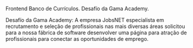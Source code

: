 Frontend Banco de Currículos. Desafío da Gama Academy.

Desafío da Gama Academy: A empresa JobsNET especialista em recrutamento e seleção de profissionais nas mais diversas áreas solicitou para a nossa fábrica de software desenvolver uma página para atração de profissionais para conectar as oportunidades de emprego.


